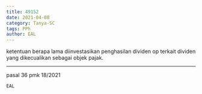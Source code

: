 ```yaml
---
title: 49152
date: 2021-04-08
category: Tanya-SC
tags: PPh
author: EAL
---
```


ketentuan berapa lama diinvestasikan penghasilan dividen op terkait dividen yang dikecualikan sebagai objek pajak.

---

pasal 36 pmk 18/2021

`EAL`
